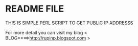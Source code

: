 README FILE
=================
THIS IS SIMPLE PERL SCRIPT TO GET PUBLIC IP ADDRESSS 

For more detail you can visit my blog 
<  BLOG====>http://rupinp.blogspot.com  >

